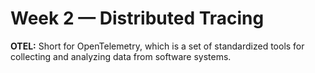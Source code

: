 # Week 2 — Distributed Tracing

**OTEL:** Short for OpenTelemetry, which is a set of standardized tools for collecting and analyzing data from software systems.

